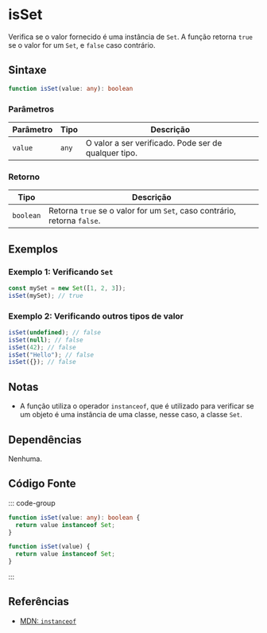 # isSet  
Verifica se o valor fornecido é uma instância de `Set`. A função retorna `true` se o valor for um `Set`, e `false` caso contrário.

## Sintaxe
```typescript
function isSet(value: any): boolean
```

### Parâmetros

| Parâmetro | Tipo      | Descrição                               |
|-----------|-----------|-----------------------------------------|
| `value`   | `any`     | O valor a ser verificado. Pode ser de qualquer tipo. |

### Retorno

| Tipo     | Descrição                                  |
|----------|--------------------------------------------|
| `boolean`| Retorna `true` se o valor for um `Set`, caso contrário, retorna `false`. |

## Exemplos

### Exemplo 1: Verificando `Set`
```typescript
const mySet = new Set([1, 2, 3]);
isSet(mySet); // true
```

### Exemplo 2: Verificando outros tipos de valor
```typescript
isSet(undefined); // false
isSet(null); // false
isSet(42); // false
isSet("Hello"); // false
isSet({}); // false
```

## Notas
- A função utiliza o operador `instanceof`, que é utilizado para verificar se um objeto é uma instância de uma classe, nesse caso, a classe `Set`.

## Dependências
Nenhuma.

## Código Fonte
::: code-group

```typescript
function isSet(value: any): boolean {
  return value instanceof Set;
}
```

```javascript
function isSet(value) {
  return value instanceof Set;
}
```
:::

## Referências
- [MDN: `instanceof`](https://developer.mozilla.org/en-US/docs/Web/JavaScript/Reference/Operators/instanceof)